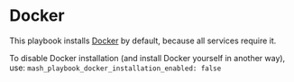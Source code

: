 # Docker

This playbook installs [Docker](https://www.docker.com/) by default, because all services require it.

To disable Docker installation (and install Docker yourself in another way), use: `mash_playbook_docker_installation_enabled: false`
